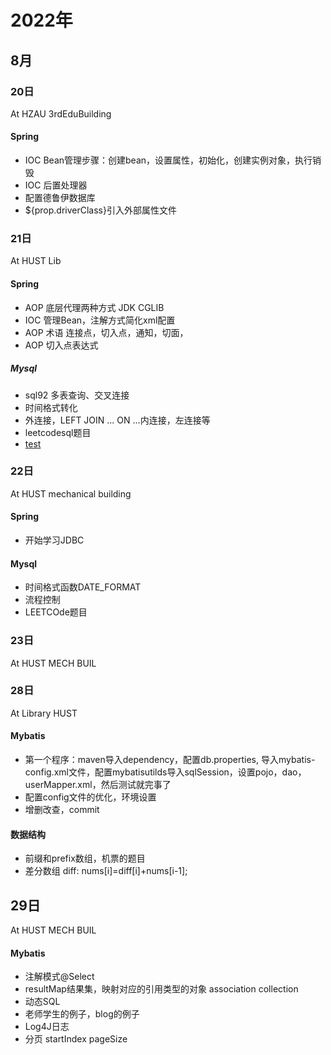 

# 2022年

## 8月

### 20日
At HZAU 3rdEduBuilding
#### Spring 
- IOC Bean管理步骤：创建bean，设置属性，初始化，创建实例对象，执行销毁
- IOC 后置处理器
- 配置德鲁伊数据库
- ${prop.driverClass}引入外部属性文件



### 21日
At HUST Lib

#### Spring
- AOP 底层代理两种方式 JDK CGLIB
- IOC 管理Bean，注解方式简化xml配置
- AOP 术语 连接点，切入点，通知，切面，
- AOP 切入点表达式

##### Mysql
- sql92 多表查询、交叉连接
- 时间格式转化
- 外连接，LEFT JOIN ... ON ...内连接，左连接等
- leetcodesql题目
- [test](https://www.bilibili.com/video/BV1iq4y1u7vj?p=39&spm_id_from=pageDriver&vd_source=1657aab87f9f28dc0c7b5da2f6004018)


### 22日
At HUST mechanical building
#### Spring
- 开始学习JDBC

#### Mysql
- 时间格式函数DATE_FORMAT
- 流程控制
- LEETCOde题目

### 23日
At HUST MECH BUIL


### 28日
At Library HUST
#### Mybatis
- 第一个程序：maven导入dependency，配置db.properties, 导入mybatis-config.xml文件，配置mybatisutilds导入sqlSession，设置pojo，dao，userMapper.xml，然后测试就完事了
- 配置config文件的优化，环境设置
- 增删改查，commit
  
#### 数据结构
- 前缀和prefix数组，机票的题目
- 差分数组 diff: nums[i]=diff[i]+nums[i-1];

## 29日
At HUST MECH BUIL

#### Mybatis
- 注解模式@Select
- resultMap结果集，映射对应的引用类型的对象 association collection
- 动态SQL
- 老师学生的例子，blog的例子
- Log4J日志
- 分页 startIndex pageSize
